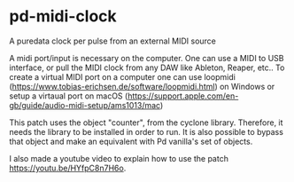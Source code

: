 # pd-midi-clock
A puredata clock per pulse from an external MIDI source

A midi port/input is necessary on the computer. One can use a MIDI to USB interface, or pull the MIDI clock from any DAW like Ableton, Reaper, etc..
To create a virtual MIDI port on a computer one can use loopmidi (https://www.tobias-erichsen.de/software/loopmidi.html) on Windows
or setup a virtaual port on macOS (https://support.apple.com/en-gb/guide/audio-midi-setup/ams1013/mac)

This patch uses the object "counter", from the cyclone library. Therefore, it needs the library to be installed in order to run. It is also possible
to bypass that object and make an equivalent with Pd vanilla's set of objects.

I also made a youtube video to explain how to use the patch https://youtu.be/HYfpC8n7H6o.
